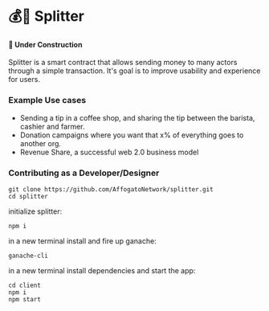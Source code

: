 # 💰🔀 Splitter

#### 🚧 Under Construction

Splitter is a smart contract that allows sending money to many actors through a simple transaction. It's goal is to improve usability and experience for users.

### Example Use cases

- Sending a tip in a coffee shop, and sharing the tip between the barista, cashier and farmer.
- Donation campaigns where you want that x% of everything goes to another org.
- Revenue Share, a successful web 2.0 business model

### Contributing as a Developer/Designer

```
git clone https://github.com/AffogatoNetwork/splitter.git
cd splitter
```

initialize splitter:
```
npm i
```

in a new terminal install and fire up ganache:
```
ganache-cli
```

in a new terminal install dependencies and start the app:
```
cd client
npm i
npm start
```
